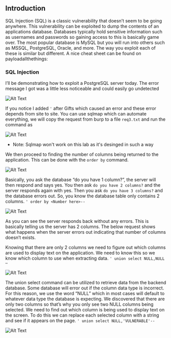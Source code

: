 ## Introduction
SQL Injection (SQL) is a classic vulnerability that doesn’t seem to be going anywhere. This vulnerability can be exploited to dump the contents of an applications database. Databases typically hold sensitive information such as usernames and passwords so gaining access to this is basically game over. The most popular database is MySQL but you will run into others such as MSSQL, PostgreSQL, Oracle, and more. The way you exploit each of these is similar but different. A nice cheat sheet can be found on payloadallthethings:

### SQL Injection
I’ll be demonstrating how to exploit a PostgreSQL server today. The error message I got was a little less noticeable and could easily go undetected

![Alt Text](https://i.ibb.co/9nNWfg2/a.png)

If you notice I added ```'``` after Gifts which caused an error and these error depends from site to site. You can use sqlmap which can automate everything, we will copy the request from burp to a file ```req3.txt``` and run the command as

![Alt Text](https://i.ibb.co/nz1c8xW/sqlmap.png)

- Note: Sqlmap won't work on this lab as it's desinged in such a way

We then proceed to finding the number of columns being returned to the application. This can be done with the ```order by``` command.

![Alt Text](https://i.ibb.co/rMpd26G/order.png)

Basically, you ask the database “do you have 1 column?”, the server will then respond and says yes. You then ask ```do you have 2 columns?``` and the server responds again with yes. Then you ask ```do you have 3 columns?``` and the database errors out. So, you know the database table only contains 2 columns.
```' order by <Number here>--```
  
![Alt Text](https://i.ibb.co/Y8LM9VX/map.png)

 
As you can see the server responds back without any errors. This is basically telling us the server has 2 columns. The below request shows what happens when the server errors out indicating that number of columns doesn’t exists.
  
Knowing that there are only 2 columns we need to figure out which columns are used to display text on the application. We need to know this so we know which column to use when extracting data.
```' union select NULL,NULL— ```

![Alt Text](https://i.ibb.co/Vw9Rs94/gifts.png)

The union select command can be utilized to retrieve data from the backend database. Some database will error out if the column data type is incorrect. For this reason, we use the word “NULL” which in most cases will default to whatever data type the database is expecting. We discovered that there are only two columns so that’s why you only see two NULL columns being selected.
We need to find out which column is being used to display text on the screen. To do this we can replace each selected column with a string and see if it appears on the page.
```' union select NULL,'VULNERABLE'--```

![Alt Text](https://i.ibb.co/NW7Gmb3/vul.png)





